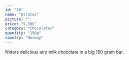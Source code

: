 ```yaml
---
id: "20"
name: "Stratos"
picture: ""
price: "5,30€"
category: "Chocolates"
quantity: "150g"
country: "Norway"
---
```

Nidars delicious airy milk chocolate in a big 150 gram bar.